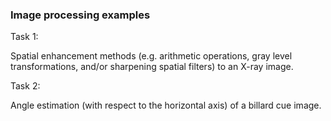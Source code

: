 ### Image processing examples

Task 1:

Spatial enhancement methods (e.g. arithmetic operations, gray level transformations, and/or sharpening spatial filters) to an X-ray image.


Task 2:

Angle estimation (with respect to the horizontal axis) of a billard cue image. 
